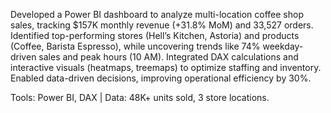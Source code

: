 Developed a Power BI dashboard to analyze multi-location coffee shop sales, tracking $157K monthly revenue (+31.8% MoM) and 33,527 orders. Identified top-performing stores (Hell’s Kitchen, Astoria) and products (Coffee, Barista Espresso), while uncovering trends like 74% weekday-driven sales and peak hours (10 AM). Integrated DAX calculations and interactive visuals (heatmaps, treemaps) to optimize staffing and inventory. Enabled data-driven decisions, improving operational efficiency by 30%.

Tools: Power BI, DAX | Data: 48K+ units sold, 3 store locations.
